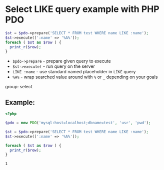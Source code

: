 # Select LIKE query example with PHP PDO

```php
$st = $pdo->prepare('SELECT * FROM test WHERE name LIKE :name');
$st->execute([':name' => '%A%']);
foreach ( $st as $row ) {
  print_r($row);
}
```

- `$pdo->prepare` - prepare given query to execute
- `$st->execute(` - run query on the server
- `LIKE :name` - use standard named placeholder in `LIKE` query
- `%A%` - wrap searched value around with `%` or `_` depending on your goals

group: select

## Example: 
```php
<?php

$pdo = new PDO('mysql:host=localhost;dbname=test', 'usr', 'pwd');

$st = $pdo->prepare('SELECT * FROM test WHERE name LIKE :name');
$st->execute([':name' => '%A%']);

foreach ( $st as $row ) {
  print_r($row);
}
```
```
1
```

